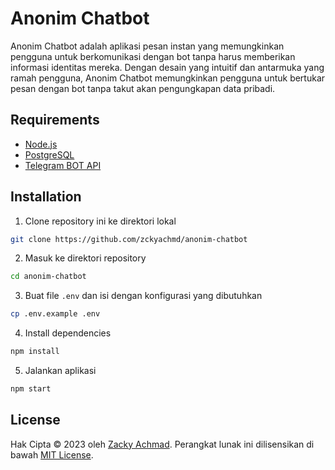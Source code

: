 # Anonim Chatbot

Anonim Chatbot adalah aplikasi pesan instan yang memungkinkan pengguna untuk berkomunikasi dengan bot tanpa harus memberikan informasi identitas mereka. Dengan desain yang intuitif dan antarmuka yang ramah pengguna, Anonim Chatbot memungkinkan pengguna untuk bertukar pesan dengan bot tanpa takut akan pengungkapan data pribadi.

## Requirements

- [Node.js](https://nodejs.org/en/)
- [PostgreSQL](https://www.postgresql.org/)
- [Telegram BOT API](https://core.telegram.org/bots/api)

## Installation

1. Clone repository ini ke direktori lokal

```bash
git clone https://github.com/zckyachmd/anonim-chatbot
```

2. Masuk ke direktori repository

```bash
cd anonim-chatbot
```

3. Buat file `.env` dan isi dengan konfigurasi yang dibutuhkan

```bash
cp .env.example .env
```

4. Install dependencies

```bash
npm install
```

5. Jalankan aplikasi

```bash
npm start
```

## License

Hak Cipta © 2023 oleh [Zacky Achmad](https://github.com/zckyachmd). Perangkat lunak ini dilisensikan di bawah [MIT License](LICENSE.md).

